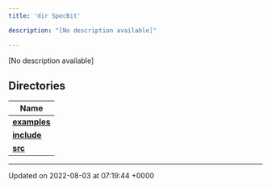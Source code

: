 ```yaml
---
title: 'dir SpecBit'

description: "[No description available]"

---
```







[No description available]

## Directories

| Name           |
| -------------- |
| **[examples](/documentation/code/gambit_2.2/files/dir_cc061c10d97e137342b37156734d49fa/#dir-examples)**  |
| **[include](/documentation/code/gambit_2.2/files/dir_3e780b8b8b0b785a128ffd7efbd03579/#dir-include)**  |
| **[src](/documentation/code/gambit_2.2/files/dir_5a8186266a909d0ed6ad73c54fa9897d/#dir-src)**  |






-------------------------------

Updated on 2022-08-03 at 07:19:44 +0000
